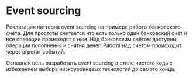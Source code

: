 # Event sourcing

Реализация паттерна event sourcing на примере работы банковского счёта. Для простоты считается что есть только один банковский счёт и все операции происходят с ним. Над банковским счётом доступны операции пополнения и снятия денег. Работа над счетом происходит через агрегат событий.

Основная цель разработать event sourcing в стиле чистого кода с избежанием выбора низкоуровневых технологий до самого конца.